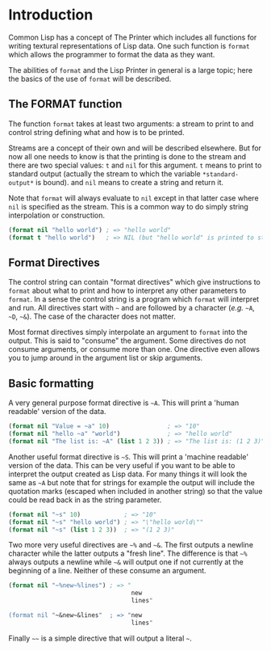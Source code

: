 # Introduction

Common Lisp has a concept of The Printer which includes all functions for writing textural representations of Lisp data. One such function is `format` which allows the programmer to format the data as they want.

The abilities of `format` and the Lisp Printer in general is a large topic; here the basics of the use of `format` will be described.

## The FORMAT function

The function `format` takes at least two arguments: a stream to print to and control string defining what and how is to be printed. 

Streams are a concept of their own and will be described elsewhere. But for now all one needs to know is that the printing is done to the stream and there are two special values: `t` and `nil` for this argument. `t` means to print to standard output (actually the stream to which the variable `*standard-output*` is bound). and `nil` means to create a string and return it.

Note that `format` will always evaluate to `nil` except in that latter case where `nil` is specified as the stream. This is a common way to do simply string interpolation or construction.

```lisp
(format nil "hello world") ; => "hello world"
(format t "hello world")   ; => NIL (but "hello world" is printed to standard output)
```

## Format Directives

The control string can contain "format directives" which give instructions to `format` about what to print and how to interpret any other parameters to `format`. In a sense the control string is a program which `format` will interpret and run. All directives start with `~` and are followed by a character (_e.g._ `~A`, `~D`, `~&`). The case of the character does not matter.

Most format directives simply interpolate an argument to `format` into the output. This is said to "consume" the argument. Some directives do not consume arguments, or consume more than one. One directive even allows you to jump around in the argument list or skip arguments.

## Basic formatting

A very general purpose format directive is `~A`. This will print a 'human readable' version of the data.

```lisp
(format nil "Value = ~a" 10)                ; => "10"
(format nil "hello ~a" "world")             ; => "hello world"
(format nil "The list is: ~A" (list 1 2 3)) ; => "The list is: (1 2 3)"
```

Another useful format directive is `~S`. This will print a 'machine readable' version of the data. This can be very useful if you want to be able to interpret the output created as Lisp data. For many things it will look the same as `~A` but note that for strings for example the output will include the quotation marks (escaped when included in another string) so that the value could be read back in as the string parameter.

```lisp
(format nil "~s" 10)            ; => "10"
(format nil "~s" "hello world") ; => "\"hello world\""
(format nil "~s" (list 1 2 3))  ; => "(1 2 3)"
```

Two more very useful directives are `~%` and `~&`. The first outputs a newline character while the latter outputs a "fresh line". The difference is that `~%` always outputs a newline while `~&` will output one if not currently at the beginning of a line. Neither of these consume an argument.

```lisp
(format nil "~%new~%lines") ; => "
                                  new
                                  lines"

(format nil "~&new~&lines"  ; => "new
                                  lines"
```

Finally `~~` is a simple directive that will output a literal `~`.

